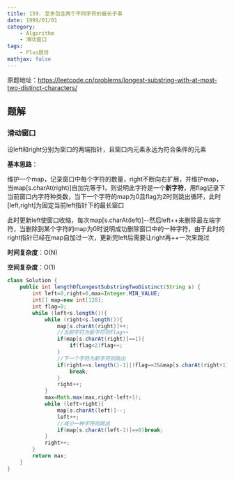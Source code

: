 ```yaml
---
title: 159. 至多包含两个不同字符的最长子串
date: 1999/01/01
category: 
    - Algorithm
    - 滑动窗口
tags:
    - Plus题目
mathjax: false
---
```

原题地址：https://leetcode.cn/problems/longest-substring-with-at-most-two-distinct-characters/

## 题解
### 滑动窗口
设left和right分别为窗口的两端指针，且窗口内元素永远为符合条件的元素

**基本思路**：

维护一个map，记录窗口中每个字符的数量，right不断向右扩展，并维护map，当map[s.charAt(right)]自加完等于1，则说明此字符是一个**新字符**，用flag记录下当前窗口内字符种类数，当下一个字符的map为0且flag为2时则跳出循环，此时[left,right]为固定当前left指针下的最长窗口

此时更新left使窗口收缩，每次map[s.charAt(left)]--然后left++来删除最左端字符，当删除到某个字符的map为0时说明成功删除窗口中的一种字符，由于此时的right指针已经在map自加过一次，更新完left后需要让right再++一次来跳过

**时间复杂度**：O(N)

**空间复杂度**：O(1)

```java
class Solution {
    public int lengthOfLongestSubstringTwoDistinct(String s) {
        int left=0,right=0,max=Integer.MIN_VALUE;
        int[] map=new int[128];
        int flag=0;
        while (left<s.length()){
            while (right<s.length()){
                map[s.charAt(right)]++;
                //当前字符为新字符则flag++
                if(map[s.charAt(right)]==1){
                    if(flag<2)flag++;
                }
                //下一个字符为新字符则跳出
                if(right==s.length()-1||(flag==2&&map[s.charAt(right+1)]==0)){
                    break;
                }
                right++;
            }
            max=Math.max(max,right-left+1);
            while (left<right){
                map[s.charAt(left)]--;
                left++;
                //减少一种字符则跳出
                if(map[s.charAt(left-1)]==0)break;
            }
            right++;
        }
        return max;
    }
}
```
